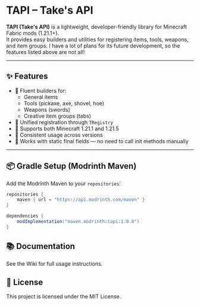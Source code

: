 # TAPI – Take's API

**TAPI (Take's API)** is a lightweight, developer-friendly library for Minecraft Fabric mods (1.21.1+).  
It provides easy builders and utilities for registering items, tools, weapons, and item groups. 
I have a lot of plans for its future development, so the features listed above are not all!

---

## ✨ Features

- 🧱 Fluent builders for:
  - General items
  - Tools (pickaxe, axe, shovel, hoe)
  - Weapons (swords)
  - Creative item groups (tabs)
- 🔄 Unified registration through `TRegistry`
- 🧩 Supports both Minecraft 1.21.1 and 1.21.5
- 🧠 Consistent usage across versions
- 🔁 Works with static final fields — no need to call init methods manually

---

## 📦 Gradle Setup (Modrinth Maven)

Add the Modrinth Maven to your `repositories`:

```groovy
repositories {
    maven { url = "https://api.modrinth.com/maven" }
}

dependencies {
    modImplementation("maven.modrinth:tapi:1.0.0")
}
```

## 📚 Documentation
See the Wiki for full usage instructions.


## 📝 License
This project is licensed under the MIT License.
